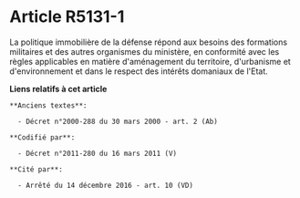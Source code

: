 # Article R5131-1

La politique immobilière de la défense répond aux besoins des formations militaires et des autres organismes du ministère, en
conformité avec les règles applicables en matière d'aménagement du territoire, d'urbanisme et d'environnement et dans le
respect des intérêts domaniaux de l'Etat.

**Liens relatifs à cet article**

	**Anciens textes**:

	  - Décret n°2000-288 du 30 mars 2000 - art. 2 (Ab)

	**Codifié par**:

	  - Décret n°2011-280 du 16 mars 2011 (V)

	**Cité par**:

	  - Arrêté du 14 décembre 2016 - art. 10 (VD)
